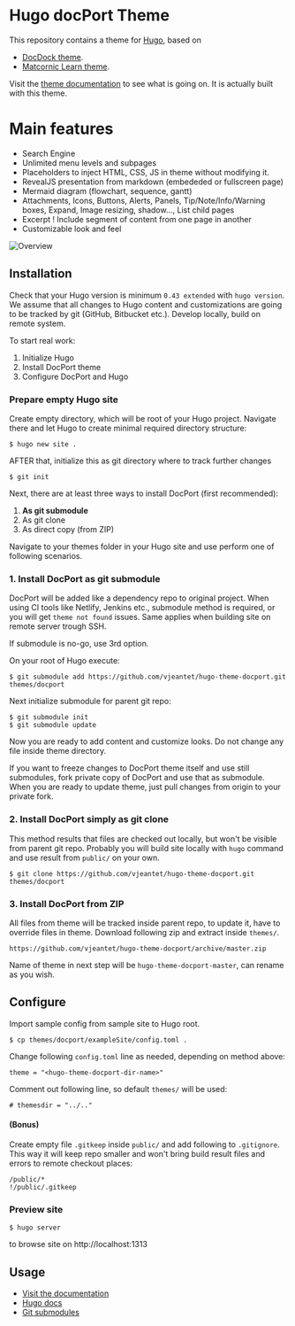 # Hugo docPort Theme

This repository contains a theme for [Hugo](https://gohugo.io/), based on 

* [DocDock theme](https://github.com/vjeantet/hugo-theme-docdock/).
* [Matcornic Learn theme](https://github.com/matcornic/hugo-theme-learn/).

Visit the [theme documentation](http://docport.netlify.com/) to see what is going on. It is actually built with this theme.

# Main features

- Search Engine
- Unlimited menu levels and subpages
- Placeholders to inject HTML, CSS, JS in theme without modifying it.
- RevealJS presentation from markdown (embededed or fullscreen page)
- Mermaid diagram (flowchart, sequence, gantt)
- Attachments, Icons, Buttons, Alerts, Panels, Tip/Note/Info/Warning boxes, Expand, Image resizing, shadow…, List child pages
- Excerpt ! Include segment of content from one page in another
- Customizable look and feel

![Overview](https://github.com/vjeantet/hugo-theme-docport/raw/master/images/tn.png)

## Installation

Check that your Hugo version is minimum `0.43 extended` with `hugo version`. We assume that all changes to Hugo content and customizations are going to be tracked by git (GitHub, Bitbucket etc.). Develop locally, build on remote system.

To start real work:

1. Initialize Hugo
2. Install DocPort theme
3. Configure DocPort and Hugo

### Prepare empty Hugo site

Create empty directory, which will be root of your Hugo project. Navigate there and let Hugo to create minimal required directory structure:
```
$ hugo new site .
```
AFTER that, initialize this as git directory where to track further changes
```
$ git init
```

Next, there are at least three ways to install DocPort (first recommended):

1. **As git submodule**
2. As git clone
3. As direct copy (from ZIP)

Navigate to your themes folder in your Hugo site and use perform one of following scenarios.

### 1. Install DocPort as git submodule
DocPort will be added like a dependency repo to original project. When using CI tools like Netlify, Jenkins etc., submodule method is required, or you will get `theme not found` issues. Same applies when building site on remote server trough SSH.

If submodule is no-go, use 3rd option.

On your root of Hugo execute:

```
$ git submodule add https://github.com/vjeantet/hugo-theme-docport.git themes/docport
```
Next initialize submodule for parent git repo:

```
$ git submodule init
$ git submodule update
```

Now you are ready to add content and customize looks. Do not change any file inside theme directory.

If you want to freeze changes to DocPort theme itself and use still submodules, fork private copy of DocPort and use that as submodule. When you are ready to update theme, just pull changes from origin to your private fork.

### 2. Install DocPort simply as git clone
This method results that files are checked out locally, but won't be visible from parent git repo. Probably you will build site locally with `hugo` command and use result from `public/` on your own.

```
$ git clone https://github.com/vjeantet/hugo-theme-docport.git themes/docport
```


### 3. Install DocPort from ZIP

All files from theme will be tracked inside parent repo, to update it, have to override files in theme. Download following zip and extract inside `themes/`.

```
https://github.com/vjeantet/hugo-theme-docport/archive/master.zip
```
Name of theme in next step will be `hugo-theme-docport-master`, can rename as you wish.

## Configure

Import sample config from sample site to Hugo root.

```
$ cp themes/docport/exampleSite/config.toml .
```

Change following `config.toml` line as needed, depending on method above:
```
theme = "<hugo-theme-docport-dir-name>"
```
Comment out following line, so default `themes/` will be used:

```
# themesdir = "../.."
```

#### (Bonus)
Create empty file `.gitkeep` inside `public/` and add following to `.gitignore`.  This way it will keep repo smaller and won't bring build result files and errors to remote checkout places:
```
/public/*
!/public/.gitkeep
```

### Preview site
```
$ hugo server
```
to browse site on http://localhost:1313

## Usage
- [Visit the documentation](https://docport.netlify.app/)
- [Hugo docs](https://gohugo.io/getting-started/configuration/)
- [Git submodules](https://git-scm.com/docs/git-submodule)
